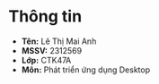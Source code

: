 # Thông tin
- **Tên:** Lê Thị Mai Anh  
- **MSSV:** 2312569  
- **Lớp:** CTK47A  
- **Môn:** Phát triển ứng dụng Desktop  
